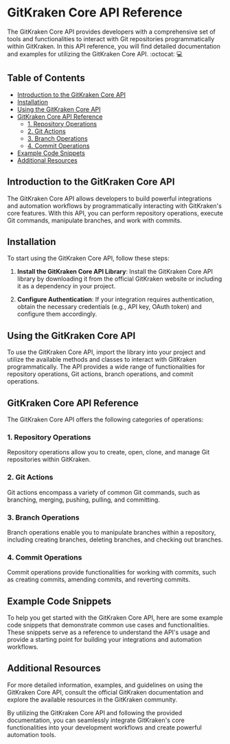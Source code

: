 # GitKraken Core API Reference

The GitKraken Core API provides developers with a comprehensive set of tools and functionalities to interact with Git repositories programmatically within GitKraken. In this API reference, you will find detailed documentation and examples for utilizing the GitKraken Core API. :octocat: :computer:

## Table of Contents

- [Introduction to the GitKraken Core API](#introduction-to-the-gitkraken-core-api)
- [Installation](#installation)
- [Using the GitKraken Core API](#using-the-gitkraken-core-api)
- [GitKraken Core API Reference](#gitkraken-core-api-reference)
  - [1. Repository Operations](#repository-operations)
  - [2. Git Actions](#git-actions)
  - [3. Branch Operations](#branch-operations)
  - [4. Commit Operations](#commit-operations)
- [Example Code Snippets](#example-code-snippets)
- [Additional Resources](#additional-resources)

## Introduction to the GitKraken Core API

The GitKraken Core API allows developers to build powerful integrations and automation workflows by programmatically interacting with GitKraken's core features. With this API, you can perform repository operations, execute Git commands, manipulate branches, and work with commits.

## Installation

To start using the GitKraken Core API, follow these steps:

1. **Install the GitKraken Core API Library**: Install the GitKraken Core API library by downloading it from the official GitKraken website or including it as a dependency in your project.

2. **Configure Authentication**: If your integration requires authentication, obtain the necessary credentials (e.g., API key, OAuth token) and configure them accordingly.

## Using the GitKraken Core API

To use the GitKraken Core API, import the library into your project and utilize the available methods and classes to interact with GitKraken programmatically. The API provides a wide range of functionalities for repository operations, Git actions, branch operations, and commit operations.

## GitKraken Core API Reference

The GitKraken Core API offers the following categories of operations:

### 1. Repository Operations

Repository operations allow you to create, open, clone, and manage Git repositories within GitKraken.

### 2. Git Actions

Git actions encompass a variety of common Git commands, such as branching, merging, pushing, pulling, and committing.

### 3. Branch Operations

Branch operations enable you to manipulate branches within a repository, including creating branches, deleting branches, and checking out branches.

### 4. Commit Operations

Commit operations provide functionalities for working with commits, such as creating commits, amending commits, and reverting commits.

## Example Code Snippets

To help you get started with the GitKraken Core API, here are some example code snippets that demonstrate common use cases and functionalities. These snippets serve as a reference to understand the API's usage and provide a starting point for building your integrations and automation workflows.

## Additional Resources

For more detailed information, examples, and guidelines on using the GitKraken Core API, consult the official GitKraken documentation and explore the available resources in the GitKraken community.

By utilizing the GitKraken Core API and following the provided documentation, you can seamlessly integrate GitKraken's core functionalities into your development workflows and create powerful automation tools.
